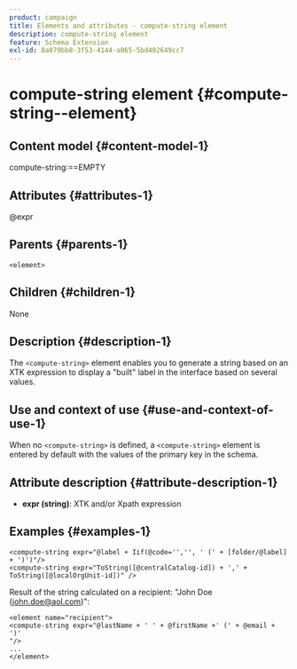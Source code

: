 ```yaml
---
product: campaign
title: Elements and attributes - compute-string element
description: compute-string element
feature: Schema Extension
exl-id: 8a079bb8-3f53-4144-a065-5bd402649cc7
---
```

# compute-string element {#compute-string--element}

## Content model {#content-model-1}

compute-string:==EMPTY

## Attributes {#attributes-1}

@expr

## Parents {#parents-1}

`<element>`

## Children {#children-1}

None

## Description {#description-1}

The `<compute-string>` element enables you to generate a string based on an XTK expression to display a "built" label in the interface based on several values.

## Use and context of use {#use-and-context-of-use-1}

When no `<compute-string>` is defined, a `<compute-string>` element is entered by default with the values of the primary key in the schema.

## Attribute description {#attribute-description-1}

* **expr (string)**: XTK and/or Xpath expression

## Examples {#examples-1}

```
<compute-string expr="@label + Iif(@code='','', ' (' + [folder/@label] + ')')"/>  
<compute-string expr="ToString([@centralCatalog-id]) + ',' + ToString([@localOrgUnit-id])" />
```

Result of the string calculated on a recipient: "John Doe (john.doe@aol.com)":

```
<element name="recipient">
<compute-string expr="@lastName + ' ' + @firstName +' (' + @email + ')'
"/>
...
</element>
```
